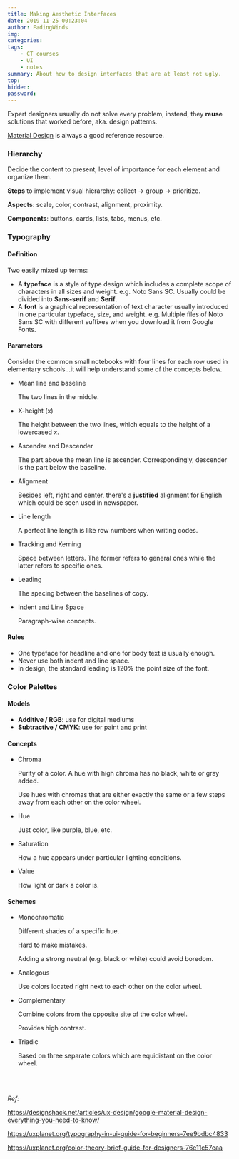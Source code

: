 ```yaml
---
title: Making Aesthetic Interfaces
date: 2019-11-25 00:23:04
author: FadingWinds
img: 
categories: 
tags:
    - CT courses
    - UI
    - notes
summary: About how to design interfaces that are at least not ugly.
top:
hidden:
password:
---
```

Expert designers usually do not solve every problem, instead, they **reuse** solutions that worked before, aka. design patterns. 

[Material Design](https://material.io/) is always a good reference resource.

### Hierarchy

Decide the content to present, level of importance for each element and organize them.

**Steps** to implement visual hierarchy: collect -> group -> prioritize.

**Aspects**: scale, color, contrast, alignment, proximity.

**Components**: buttons, cards, lists, tabs, menus, etc.

### Typography

#### Definition

Two easily mixed up terms:

- A **typeface** is a style of type design which includes a complete scope of characters in all sizes and weight. e.g. Noto Sans SC. Usually could be divided into **Sans-serif** and **Serif**.
- A **font** is a graphical representation of text character usually introduced in one particular typeface, size, and weight. e.g. Multiple files of Noto Sans SC with different suffixes when you download it from Google Fonts.

#### Parameters

Consider the common small notebooks with four lines for each row used in elementary schools...it will help understand some of the concepts below.

- Mean line and baseline
  
  The two lines in the middle.

- X-height (x)
  
  The height between the two lines, which equals to the height of a lowercased *x*.

- Ascender and Descender
  
  The part above the mean line is ascender. Correspondingly, descender is the part below the baseline.

- Alignment
  
  Besides left, right and center, there's a **justified** alignment for English which could be seen used in newspaper. 

- Line length
  
  A perfect line length is like row numbers when writing codes.

- Tracking and Kerning
  
  Space between letters. The former refers to general ones while the latter refers to specific ones.

- Leading
  
  The spacing between the baselines of copy.

- Indent and Line Space
  
  Paragraph-wise concepts.


#### Rules

- One typeface for headline and one for body text is usually enough.
- Never use both indent and line space.
- In design, the standard leading is 120% the point size of the font.

### Color Palettes

#### Models

- **Additive / RGB**: use for digital mediums
- **Subtractive / CMYK**: use for paint and print

#### Concepts

- Chroma
  
  Purity of a color. A hue with high chroma has no black, white or gray added.

  Use hues with chromas that are either exactly the same or a few steps away from each other on the color wheel.

- Hue
  
  Just color, like purple, blue, etc.

- Saturation
  
  How a hue appears under particular lighting conditions.

- Value
  
  How light or dark a color is.

#### Schemes

- Monochromatic
  
  Different shades of a specific hue.

  Hard to make mistakes.

  Adding a strong neutral (e.g. black or white) could avoid boredom.

- Analogous
  
  Use colors located right next to each other on the color wheel.

- Complementary
  
  Combine colors from the opposite site of the color wheel.

  Provides high contrast.

- Triadic
  
  Based on three separate colors which are equidistant on the color wheel.

<br>
<br>




*Ref:*

https://designshack.net/articles/ux-design/google-material-design-everything-you-need-to-know/

https://uxplanet.org/typography-in-ui-guide-for-beginners-7ee9bdbc4833

https://uxplanet.org/color-theory-brief-guide-for-designers-76e11c57eaa
